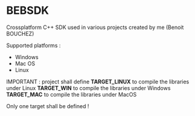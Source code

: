 # BEBSDK
Crossplatform C++ SDK used in various projects created by me (Benoit BOUCHEZ)

Supported platforms :
- Windows
- Mac OS
- Linux

IMPORTANT : project shall define 
__TARGET_LINUX__    to compile the libraries under Linux
__TARGET_WIN__      to compile the libraries under Windows
__TARGET_MAC__      to compile the libraries under MacOS

Only one target shall be defined !

